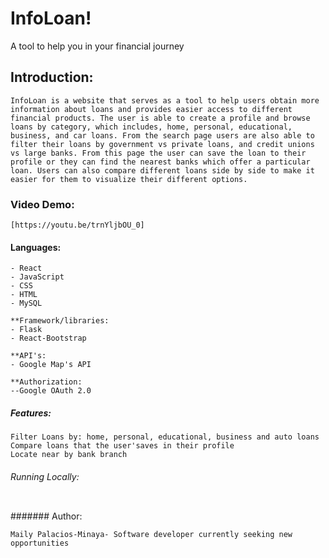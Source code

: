 # InfoLoan!
A tool to help you in your financial journey


## Introduction:

```
InfoLoan is a website that serves as a tool to help users obtain more information about loans and provides easier access to different financial products. The user is able to create a profile and browse loans by category, which includes, home, personal, educational, business, and car loans. From the search page users are also able to filter their loans by government vs private loans, and credit unions vs large banks. From this page the user can save the loan to their profile or they can find the nearest banks which offer a particular loan. Users can also compare different loans side by side to make it easier for them to visualize their different options.
```
### Video Demo:
```
[https://youtu.be/trnYljbOU_0]
```


#### Languages:

``` - Python
- React
- JavaScript
- CSS
- HTML
- MySQL

**Framework/libraries:
- Flask
- React-Bootstrap

**API's:
- Google Map's API

**Authorization:
--Google OAuth 2.0
```

##### Features:

``` 
Filter Loans by: home, personal, educational, business and auto loans
Compare loans that the user'saves in their profile
Locate near by bank branch 

```

###### Running Locally:
``` In terminal, run "python3 server.py" from root directory 
```

####### Author:

```Maily Palacios-Minaya- Software developer currently seeking new opportunities ```



